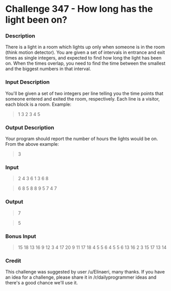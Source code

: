 # Challenge 347 - How long has the light been on?

### Description
There is a light in a room which lights up only when someone is in the room (think motion detector). You are given a set of intervals in entrance and exit times as single integers, and expected to find how long the light has been on. When the times overlap, you need to find the time between the smallest and the biggest numbers in that interval.

### Input Description
You'll be given a set of two integers per line telling you the time points that someone entered and exited the room, respectively. Each line is a visitor, each block is a room. Example:
> 1 3
> 2 3
> 4 5

### Output Description
Your program should report the number of hours the lights would be on. From the above example:
> 3

### Input
> 2 4
> 3 6
> 1 3
> 6 8

> 6 8
> 5 8
> 8 9
> 5 7
> 4 7

### Output
> 7

> 5

### Bonus Input
> 15 18
> 13 16
> 9 12
> 3 4
> 17 20
> 9 11
> 17 18
> 4 5
> 5 6
> 4 5
> 5 6
> 13 16
> 2 3
> 15 17
> 13 14

### Credit
This challenge was suggested by user /u/Elinaeri, many thanks. If you have an idea for a challenge, please share it in /r/dailyprogrammer ideas and there's a good chance we'll use it.
